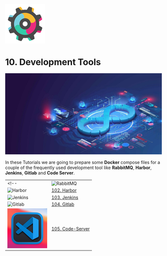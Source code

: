 ![Development Logo](_assets/images/development.png)
# 10. Development Tools

![Development Banner](_assets/images/development_banner.png)

In these Tutorials we are going to prepare some **Docker** compose files for a couple of the frequently used development tool like **RabbitMQ**, **Harbor**, **Jenkins**, **Gitlab** and **Code Server**.

| | |
|---|:--|
<!-- | ![RabbitMQ](101_rabbitmq/_assets/images/rabbitmq.png) | [101. RabbitMQ](101_rabbitmq/README.md) |
| ![Harbor](102_harbor/_assets/images/harbor.png) | [102. Harbor](102_harbor/README.md) |
| ![Jenkins](103_jenkins/_assets/images/jenkins.png) | [103. Jenkins](103_jenkins/README.md) |
| ![Gitlab](104_gitlab/_assets/images/gitlab.png) | [104. Gitlab](104_gitlab/README.md) | -->
| ![Code Server Tools](105_code_server/_assets/images/code-server.png) | [105. Code-Server](105_code_server/README.md) |
